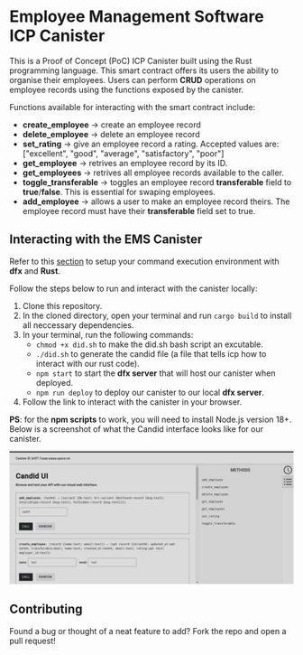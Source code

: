 # Employee Management Software ICP Canister

This is a Proof of Concept (PoC) ICP Canister built using the Rust programming language. This smart contract offers its users the ability to organise their
employees. Users can perform **CRUD** operations on employee records using the functions exposed by the canister.

Functions available for interacting with the smart contract include:

- **create_employee** -> create an employee record
- **delete_employee** -> delete an employee record
- **set_rating** -> give an employee record a rating. Accepted values are: ["excellent", "good", "average", "satisfactory", "poor"]
- **get_employee** -> retrives an employee record by its ID.
- **get_employees** -> retrives all employee records available to the caller.
- **toggle_transferable** -> toggles an employee record **transferable** field to **true**/**false**. This is essential for swaping employees.
- **add_employee** -> allows a user to make an employee record theirs. The employee record must have their **transferable** field set to true.

 ## Interacting with the EMS Canister
 Refer to this [section](https://dacade.org/communities/icp/courses/rust-smart-contract-101/learning-modules/3709d471-cd65-495d-b580-c0dbc2f1f5d8#1-setup)
 to setup your command execution environment with **dfx** and **Rust**. 

 Follow the steps below to run and interact with the canister locally:

 1. Clone this repository.
 2. In the cloned directory, open your terminal and run `cargo build` to install all neccessary dependencies.
 3. In your terminal, run the following commands:
    - `chmod +x did.sh` to make the did.sh bash script an excutable.
    - `./did.sh` to generate the candid file (a file that tells icp how to interact with our rust code).
    - `npm start` to start the **dfx server** that will host our canister when deployed.
    - `npm run deploy` to deploy our canister to our local **dfx server**.
4. Follow the link to interact with the canister in your browser.

**PS**: for the **npm scripts** to work, you will need to install Node.js version 18+.
Below is a screenshot of what the Candid interface looks like for our canister.

![Candid UI](candid.png)

## Contributing
Found a bug or thought of a neat feature to add? Fork the repo and open a pull request!
